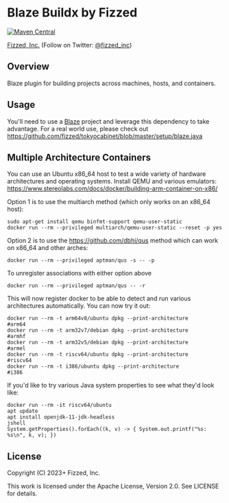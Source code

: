 # Blaze Buildx by Fizzed

[![Maven Central](https://img.shields.io/maven-central/v/com.fizzed/blaze-buildx?style=flat-square)](https://mvnrepository.com/artifact/com.fizzed/blaze-buildx)

[Fizzed, Inc.](http://fizzed.com) (Follow on Twitter: [@fizzed_inc](http://twitter.com/fizzed_inc))

## Overview

Blaze plugin for building projects across machines, hosts, and containers.

## Usage

You'll need to use a [Blaze](https://github.com/fizzed/blaze) project and leverage this dependency to take advantage.
For a real world use, please check out https://github.com/fizzed/tokyocabinet/blob/master/setup/blaze.java

## Multiple Architecture Containers

You can use an Ubuntu x86_64 host to test a wide variety of hardware architectures and operating systems.
Install QEMU and various emulators: https://www.stereolabs.com/docs/docker/building-arm-container-on-x86/

Option 1 is to use the multiarch method (which only works on an x86_64 host):

    sudo apt-get install qemu binfmt-support qemu-user-static
    docker run --rm --privileged multiarch/qemu-user-static --reset -p yes

Option 2 is to use the https://github.com/dbhi/qus method which can work on x86_64 and other arches:

    docker run --rm --privileged aptman/qus -s -- -p 

To unregister associations with either option above

    docker run --rm --privileged aptman/qus -- -r

This will now register docker to be able to detect and run various architectures automatically. You can now try it out:

    docker run --rm -t arm64v8/ubuntu dpkg --print-architecture       #arm64
    docker run --rm -t arm32v7/debian dpkg --print-architecture       #armhf
    docker run --rm -t arm32v5/debian dpkg --print-architecture       #armel
    docker run --rm -t riscv64/ubuntu dpkg --print-architecture       #riscv64
    docker run --rm -t i386/ubuntu dpkg --print-architecture          #i386

If you'd like to try various Java system properties to see what they'd look like:

    docker run --rm -it riscv64/ubuntu
    apt update
    apt install openjdk-11-jdk-headless
    jshell
    System.getProperties().forEach((k, v) -> { System.out.printf("%s: %s\n", k, v); })

## License

Copyright (C) 2023+ Fizzed, Inc.

This work is licensed under the Apache License, Version 2.0. See LICENSE for details.